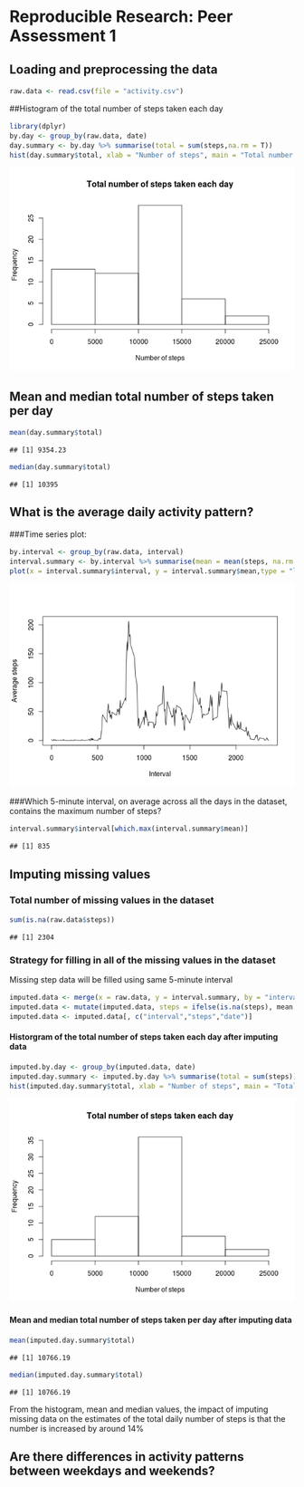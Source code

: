 # Reproducible Research: Peer Assessment 1


## Loading and preprocessing the data

```r
raw.data <- read.csv(file = "activity.csv")
```

##Histogram of the total number of steps taken each day

```r
library(dplyr)
by.day <- group_by(raw.data, date)
day.summary <- by.day %>% summarise(total = sum(steps,na.rm = T))
hist(day.summary$total, xlab = "Number of steps", main = "Total number of steps taken each day")
```

![](PA1_template_files/figure-html/unnamed-chunk-2-1.png) 

## Mean and median total number of steps taken per day

```r
mean(day.summary$total)
```

```
## [1] 9354.23
```

```r
median(day.summary$total)
```

```
## [1] 10395
```

## What is the average daily activity pattern?
###Time series plot:

```r
by.interval <- group_by(raw.data, interval)
interval.summary <- by.interval %>% summarise(mean = mean(steps, na.rm = T))
plot(x = interval.summary$interval, y = interval.summary$mean,type = "l", xlab = "Interval", ylab = "Average steps")
```

![](PA1_template_files/figure-html/unnamed-chunk-4-1.png) 

###Which 5-minute interval, on average across all the days in the dataset, contains the maximum number of steps?

```r
interval.summary$interval[which.max(interval.summary$mean)]
```

```
## [1] 835
```

## Imputing missing values
### Total number of missing values in the dataset

```r
sum(is.na(raw.data$steps))
```

```
## [1] 2304
```
### Strategy for filling in all of the missing values in the dataset
Missing step data will be filled using same 5-minute interval

```r
imputed.data <- merge(x = raw.data, y = interval.summary, by = "interval")
imputed.data <- mutate(imputed.data, steps = ifelse(is.na(steps), mean, steps))
imputed.data <- imputed.data[, c("interval","steps","date")]
```
#### Historgram of the total number of steps taken each day after imputing data

```r
imputed.by.day <- group_by(imputed.data, date)
imputed.day.summary <- imputed.by.day %>% summarise(total = sum(steps))
hist(imputed.day.summary$total, xlab = "Number of steps", main = "Total number of steps taken each day")
```

![](PA1_template_files/figure-html/unnamed-chunk-8-1.png) 

#### Mean and median total number of steps taken per day after imputing data

```r
mean(imputed.day.summary$total)
```

```
## [1] 10766.19
```

```r
median(imputed.day.summary$total)
```

```
## [1] 10766.19
```
From the histogram, mean and median values,  the impact of imputing missing data on the estimates of the total daily number of steps is that the number is increased by around 14%

## Are there differences in activity patterns between weekdays and weekends?
